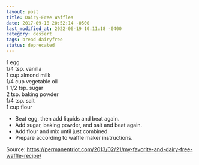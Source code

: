 ```yaml
---
layout: post
title: Dairy-Free Waffles
date: 2017-09-18 20:52:14 -0500
last_modified_at: 2022-06-19 10:11:18 -0400
category: dessert
tags: bread dairyfree
status: deprecated
---
```

1 egg  
1/4 tsp. vanilla  
1 cup almond milk  
1/4 cup vegetable oil  
1 1/2 tsp. sugar  
2 tsp. baking powder  
1/4 tsp. salt  
1 cup flour  

  * Beat egg, then add liquids and beat again.
  * Add sugar, baking powder, and salt and beat again.
  * Add flour and mix until just combined.
  * Prepare according to waffle maker instructions.

Source: <https://permanentriot.com/2013/02/21/my-favorite-and-dairy-free-waffle-recipe/>
